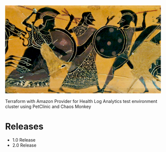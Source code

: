 ![Intro](./docs/heracles.jpg)

Terraform with Amazon Provider for Health Log Analytics test environment cluster using PetClinic and Chaos Monkey

# Releases

* 1.0 Release
* 2.0 Release

